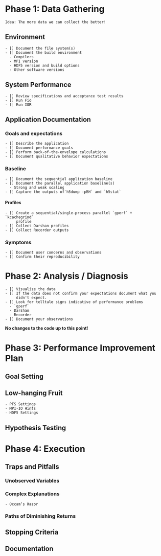 # Phase 1: Data Gathering
    Idea: The more data we can collect the better!
## Environment
    - [] Document the file system(s)
    - [] Document the build environment
      - Compilers
      - MPI version
      - HDF5 version and build options
      - Other software versions
## System Performance
    - [] Review specifications and acceptance test results
    - [] Run Fio
    - [] Run IOR
## Application Documentation
### Goals and expectations
    - [] Describe the application
    - [] Document performance goals
    - [] Perform back-of-the-envelope calculations
    - [] Document qualitative behavior expectations
### Baseline
    - [] Document the sequential application baseline
    - [] Document the parallel application baseline(s)
      - Strong and weak scaling
    - [] Capture the outputs of`h5dump -pBH` and `h5stat`
#### Profiles
    - [] Create a sequential/single-process parallel `gperf` + `kcachegrind`
         profile
    - [] Collect Darshan profiles
    - [] Collect Recorder outputs
### Symptoms
    - [] Document user concerns and observations
    - [] Confirm their reproducibility
# Phase 2: Analysis / Diagnosis
    - [] Visualize the data
    - [] If the data does not confirm your expectations document what you
         didn't expect.
    - [] Look for telltale signs indicative of performance problems
      - `gperf`
      - Darshan
      - Recorder
    - [] Document your observations
**No changes to the code up to this point!**
# Phase 3: Performance Improvement Plan
## Goal Setting
## Low-hanging Fruit
    - PFS Settings
    - MPI-IO Hints
    - HDF5 Settings
## Hypothesis Testing

# Phase 4: Execution
## Traps and Pitfalls
### Unobserved Variables
### Complex Explanations
    - Occam’s Razor
### Paths of Diminishing Returns
## Stopping Criteria
## Documentation
